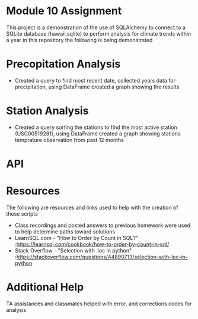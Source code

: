 # Module 10 Assignment
This project is a demonstration of the use of SQLAlchemy to connect to a SQLite database (hawaii.sqlite) to perform analysis for climate trends within a year in this repository the following is being demonstrsted

# Precopitation Analysis
 - Created a query to find most recent date, collected years data for precipitation, using DataFrame created a graph showing the results

# Station Analysis
 - Created a query sorting the stations  to find the most active station (USC00519281), using DataFrame created a graph showing stations temprature observation from past 12 months

# API 

# Resources
The following are resources and links used to help with the creation of these scripts
 -  Class recordings and posted answers to previous homework were used to help determine paths toward solutions
 -  LearnSQL.com - "How to Order by Count in SQL?" :https://learnsql.com/cookbook/how-to-order-by-count-in-sql/
 -  Stack Overflow - "Selection with .loc in python" :https://stackoverflow.com/questions/44890713/selection-with-loc-in-python

# Additional Help 
TA assistances and classmates helped with error, and corrections codes for analysis 
